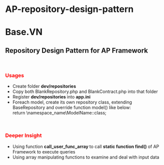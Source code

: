 # AP-repository-design-pattern
<h1> Base.VN </h1>
<h2> Repository Design Pattern for AP Framework </h2>
<br>
<h3 style="color: #ff0000;"> Usages </h3>
<ul>
  <li> Create folder <b> dev/repositories </b> </li>
  <li> Copy both BlankRepository.php and BlankContract.php into that folder </li>
  <li> Register <b> dev/repositories </b> into <b> app.ini </b> </li>
  <li> Foreach model, create its own repository class, extending BaseRepository and override function model() like below: <br>
    return \namespace_name\ModelName::class;
  </li>
</ul>
<br>
<h3 style="color: #ff0000;"> Deeper Insight </h3>
<ul>
  <li> Using function <b> call_user_func_array </b> to call <b> static function find() </b> of AP Framework to execute queries </li>
  <li> Using array manipulating functions to examine and deal with input data </li>
</ul>
